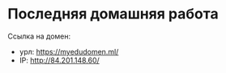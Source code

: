 # Последняя домашняя работа

Ссылка на домен:
* урл: https://myedudomen.ml/
* IP: http://84.201.148.60/
